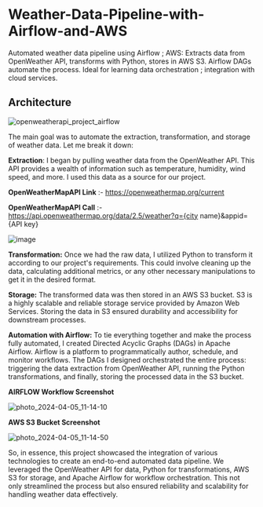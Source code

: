 # Weather-Data-Pipeline-with-Airflow-and-AWS
Automated weather data pipeline using Airflow ; AWS: Extracts data from OpenWeather API, transforms with Python, stores in AWS S3. Airflow DAGs automate the process. Ideal for learning data orchestration ; integration with cloud services.

## Architecture

![openweatherapi_project_airflow](https://github.com/Atharv1604/Weather-Data-Pipeline-with-Airflow-and-AWS/assets/78715129/231c6c0f-6918-4c54-825b-46e13267cd6e)

The main goal was to automate the extraction, transformation, and storage of weather data. Let me break it down:

**Extraction**: I began by pulling weather data from the OpenWeather API. This API provides a wealth of information such as temperature, humidity, wind speed, and more. I used this data as a source for our project.

**OpenWeatherMapAPI Link** :- https://openweathermap.org/current

**OpenWeatherMapAPI Call** :- https://api.openweathermap.org/data/2.5/weather?q={city name}&appid={API key}

![image](https://github.com/Atharv1604/Weather-Data-Pipeline-with-Airflow-and-AWS/assets/78715129/b96ec617-dc19-4a13-9e58-4c5cae075df4)

**Transformation:** Once we had the raw data, I utilized Python to transform it according to our project's requirements. This could involve cleaning up the data, calculating additional metrics, or any other necessary manipulations to get it in the desired format.

**Storage:** The transformed data was then stored in an AWS S3 bucket. S3 is a highly scalable and reliable storage service provided by Amazon Web Services. Storing the data in S3 ensured durability and accessibility for downstream processes.

**Automation with Airflow:** To tie everything together and make the process fully automated, I created Directed Acyclic Graphs (DAGs) in Apache Airflow. Airflow is a platform to programmatically author, schedule, and monitor workflows. The DAGs I designed orchestrated the entire process: triggering the data extraction from OpenWeather API, running the Python transformations, and finally, storing the processed data in the S3 bucket.

**AIRFLOW Workflow Screenshot**

![photo_2024-04-05_11-14-10](https://github.com/Atharv1604/Weather-Data-Pipeline-with-Airflow-and-AWS/assets/78715129/f4c6bae4-bb72-4420-8f32-a4c7ce8c3c68)

**AWS S3 Bucket Screenshot**

![photo_2024-04-05_11-14-50](https://github.com/Atharv1604/Weather-Data-Pipeline-with-Airflow-and-AWS/assets/78715129/0bfca65e-6d6c-4e59-8c2d-3ad081b4e93e)

So, in essence, this project showcased the integration of various technologies to create an end-to-end automated data pipeline. We leveraged the OpenWeather API for data, Python for transformations, AWS S3 for storage, and Apache Airflow for workflow orchestration. This not only streamlined the process but also ensured reliability and scalability for handling weather data effectively.
